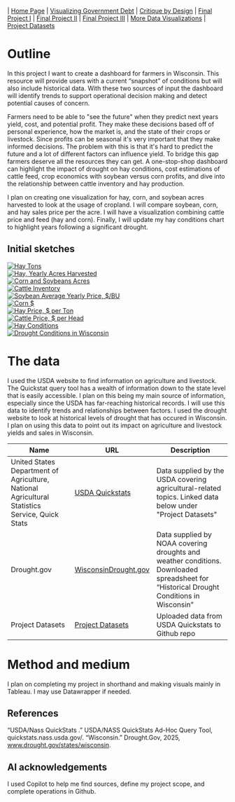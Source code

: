 | [Home Page](https://mcorliss7239.github.io/corliss-dataviz-portfolio/) | [Visualizing Government Debt](visualizing-government-debt) | [Critique by Design](critique-by-design) | [Final Project I](final-project-part-one) | [Final Project II](final-project-part-two) | [Final Project III](final-project-part-three) | [More Data Visualizations](More-Data-Visualizations) | [Project Datasets](Project-Data-Sets)

# Outline
In this project I want to create a dashboard for farmers in Wisconsin. This resource will provide users with a current “snapshot” of conditions but will also include historical data. With these two sources of input the dashboard will identify trends to support operational decision making and detect potential causes of concern.

Farmers need to be able to "see the future" when they predict next years yield, cost, and potential profit. They make these decisions based off of personal experience, how the market is, and the state of their crops or livestock. Since profits can be seasonal it's very important that they make informed decisions. The problem with this is that it's hard to predict the future and a lot of different factors can influence yield. To bridge this gap farmers deserve all the resources they can get. A one-stop-shop dashboard can highlight the impact of drought on hay conditions, cost estimations of cattle feed, crop economics with soybean versus corn profits, and dive into the relationship between cattle inventory and hay production. 

I plan on creating one visualization for hay, corn, and soybean acres harvested to look at the usage of cropland. I will compare soybean, corn, and hay sales price per the acre. I will have a visualization combining cattle price and feed (hay and corn). Finally, I will update my hay conditions chart to highlight years following a significant drought. 

## Initial sketches

<div class='tableauPlaceholder' id='viz1758853895796' style='position: relative'><noscript><a href='#'><img alt='Hay Tons ' src='https:&#47;&#47;public.tableau.com&#47;static&#47;images&#47;Ta&#47;Task1_HayProduction&#47;HayTons&#47;1_rss.png' style='border: none' /></a></noscript><object class='tableauViz'  style='display:none;'><param name='host_url' value='https%3A%2F%2Fpublic.tableau.com%2F' /> <param name='embed_code_version' value='3' /> <param name='site_root' value='' /><param name='name' value='Task1_HayProduction&#47;HayTons' /><param name='tabs' value='no' /><param name='toolbar' value='yes' /><param name='static_image' value='https:&#47;&#47;public.tableau.com&#47;static&#47;images&#47;Ta&#47;Task1_HayProduction&#47;HayTons&#47;1.png' /> <param name='animate_transition' value='yes' /><param name='display_static_image' value='yes' /><param name='display_spinner' value='yes' /><param name='display_overlay' value='yes' /><param name='display_count' value='yes' /><param name='language' value='en-US' /><param name='filter' value='publish=yes' /></object></div>              
<script type='text/javascript'>                  
 var divElement = document.getElementById('viz1758853895796');      
 var vizElement = divElement.getElementsByTagName('object')[0];       
 vizElement.style.width='100%';vizElement.style.height=(divElement.offsetWidth*0.75)+'px';    
 var scriptElement = document.createElement('script');              
 scriptElement.src = 'https://public.tableau.com/javascripts/api/viz_v1.js';    
 vizElement.parentNode.insertBefore(scriptElement, vizElement);        
</script>

<div class='tableauPlaceholder' id='viz1758853977820' style='position: relative'><noscript><a href='#'><img alt='Hay, Yearly Acres Harvested ' src='https:&#47;&#47;public.tableau.com&#47;static&#47;images&#47;Ta&#47;Task1_HayHarvest&#47;HayAcres&#47;1_rss.png' style='border: none' /></a></noscript><object class='tableauViz'  style='display:none;'><param name='host_url' value='https%3A%2F%2Fpublic.tableau.com%2F' /> <param name='embed_code_version' value='3' /> <param name='site_root' value='' /><param name='name' value='Task1_HayHarvest&#47;HayAcres' /><param name='tabs' value='no' /><param name='toolbar' value='yes' /><param name='static_image' value='https:&#47;&#47;public.tableau.com&#47;static&#47;images&#47;Ta&#47;Task1_HayHarvest&#47;HayAcres&#47;1.png' /> <param name='animate_transition' value='yes' /><param name='display_static_image' value='yes' /><param name='display_spinner' value='yes' /><param name='display_overlay' value='yes' /><param name='display_count' value='yes' /><param name='language' value='en-US' /><param name='filter' value='publish=yes' /></object></div>          
<script type='text/javascript'>         
 var divElement = document.getElementById('viz1758853977820');                 
 var vizElement = divElement.getElementsByTagName('object')[0];      
 vizElement.style.width='100%';vizElement.style.height=(divElement.offsetWidth*0.75)+'px';      
 var scriptElement = document.createElement('script');              
 scriptElement.src = 'https://public.tableau.com/javascripts/api/viz_v1.js';     
 vizElement.parentNode.insertBefore(scriptElement, vizElement);             
</script>

<div class='tableauPlaceholder' id='viz1758854038420' style='position: relative'><noscript><a href='#'><img alt='Corn and Soybeans Acres ' src='https:&#47;&#47;public.tableau.com&#47;static&#47;images&#47;Ta&#47;Task1_CornandSoybeanAcres&#47;CornandSoybeansAcres&#47;1_rss.png' style='border: none' /></a></noscript><object class='tableauViz'  style='display:none;'><param name='host_url' value='https%3A%2F%2Fpublic.tableau.com%2F' /> <param name='embed_code_version' value='3' /> <param name='site_root' value='' /><param name='name' value='Task1_CornandSoybeanAcres&#47;CornandSoybeansAcres' /><param name='tabs' value='no' /><param name='toolbar' value='yes' /><param name='static_image' value='https:&#47;&#47;public.tableau.com&#47;static&#47;images&#47;Ta&#47;Task1_CornandSoybeanAcres&#47;CornandSoybeansAcres&#47;1.png' /> <param name='animate_transition' value='yes' /><param name='display_static_image' value='yes' /><param name='display_spinner' value='yes' /><param name='display_overlay' value='yes' /><param name='display_count' value='yes' /><param name='language' value='en-US' /><param name='filter' value='publish=yes' /></object></div>     
<script type='text/javascript'>            
 var divElement = document.getElementById('viz1758854038420');     
 var vizElement = divElement.getElementsByTagName('object')[0];  
 vizElement.style.width='100%';vizElement.style.height=(divElement.offsetWidth*0.75)+'px';     
 var scriptElement = document.createElement('script');                  
 scriptElement.src = 'https://public.tableau.com/javascripts/api/viz_v1.js';    
 vizElement.parentNode.insertBefore(scriptElement, vizElement);    
</script>

<div class='tableauPlaceholder' id='viz1758854080423' style='position: relative'><noscript><a href='#'><img alt='Cattle Inventory ' src='https:&#47;&#47;public.tableau.com&#47;static&#47;images&#47;Ta&#47;Task1_CattleInventory&#47;CattleInventory&#47;1_rss.png' style='border: none' /></a></noscript><object class='tableauViz'  style='display:none;'><param name='host_url' value='https%3A%2F%2Fpublic.tableau.com%2F' /> <param name='embed_code_version' value='3' /> <param name='site_root' value='' /><param name='name' value='Task1_CattleInventory&#47;CattleInventory' /><param name='tabs' value='no' /><param name='toolbar' value='yes' /><param name='static_image' value='https:&#47;&#47;public.tableau.com&#47;static&#47;images&#47;Ta&#47;Task1_CattleInventory&#47;CattleInventory&#47;1.png' /> <param name='animate_transition' value='yes' /><param name='display_static_image' value='yes' /><param name='display_spinner' value='yes' /><param name='display_overlay' value='yes' /><param name='display_count' value='yes' /><param name='language' value='en-US' /><param name='filter' value='publish=yes' /></object></div>        
<script type='text/javascript'>                 
 var divElement = document.getElementById('viz1758854080423');                 
 var vizElement = divElement.getElementsByTagName('object')[0];   
 vizElement.style.width='100%';vizElement.style.height=(divElement.offsetWidth*0.75)+'px';  
 var scriptElement = document.createElement('script');             
 scriptElement.src = 'https://public.tableau.com/javascripts/api/viz_v1.js';   
 vizElement.parentNode.insertBefore(scriptElement, vizElement);             
</script>

<div class='tableauPlaceholder' id='viz1758854123210' style='position: relative'><noscript><a href='#'><img alt='Soybean Average Yearly Price, $&#47;BU ' src='https:&#47;&#47;public.tableau.com&#47;static&#47;images&#47;Ta&#47;Task1_Soybean&#47;Soybean&#47;1_rss.png' style='border: none' /></a></noscript><object class='tableauViz'  style='display:none;'><param name='host_url' value='https%3A%2F%2Fpublic.tableau.com%2F' /> <param name='embed_code_version' value='3' /> <param name='site_root' value='' /><param name='name' value='Task1_Soybean&#47;Soybean' /><param name='tabs' value='no' /><param name='toolbar' value='yes' /><param name='static_image' value='https:&#47;&#47;public.tableau.com&#47;static&#47;images&#47;Ta&#47;Task1_Soybean&#47;Soybean&#47;1.png' /> <param name='animate_transition' value='yes' /><param name='display_static_image' value='yes' /><param name='display_spinner' value='yes' /><param name='display_overlay' value='yes' /><param name='display_count' value='yes' /><param name='language' value='en-US' /><param name='filter' value='publish=yes' /></object></div>              
<script type='text/javascript'>             
 var divElement = document.getElementById('viz1758854123210');                
 var vizElement = divElement.getElementsByTagName('object')[0];                   
 vizElement.style.width='100%';vizElement.style.height=(divElement.offsetWidth*0.75)+'px';                
 var scriptElement = document.createElement('script');                   
 scriptElement.src = 'https://public.tableau.com/javascripts/api/viz_v1.js';             
 vizElement.parentNode.insertBefore(scriptElement, vizElement);            
</script>

<div class='tableauPlaceholder' id='viz1758854162900' style='position: relative'><noscript><a href='#'><img alt='Corn $ ' src='https:&#47;&#47;public.tableau.com&#47;static&#47;images&#47;Ta&#47;Task1_Corn&#47;Corn&#47;1_rss.png' style='border: none' /></a></noscript><object class='tableauViz'  style='display:none;'><param name='host_url' value='https%3A%2F%2Fpublic.tableau.com%2F' /> <param name='embed_code_version' value='3' /> <param name='site_root' value='' /><param name='name' value='Task1_Corn&#47;Corn' /><param name='tabs' value='no' /><param name='toolbar' value='yes' /><param name='static_image' value='https:&#47;&#47;public.tableau.com&#47;static&#47;images&#47;Ta&#47;Task1_Corn&#47;Corn&#47;1.png' /> <param name='animate_transition' value='yes' /><param name='display_static_image' value='yes' /><param name='display_spinner' value='yes' /><param name='display_overlay' value='yes' /><param name='display_count' value='yes' /><param name='language' value='en-US' /><param name='filter' value='publish=yes' /></object></div>     
<script type='text/javascript'>            
 var divElement = document.getElementById('viz1758854162900');                 
 var vizElement = divElement.getElementsByTagName('object')[0];              
 vizElement.style.width='100%';vizElement.style.height=(divElement.offsetWidth*0.75)+'px';          
 var scriptElement = document.createElement('script');     
 scriptElement.src = 'https://public.tableau.com/javascripts/api/viz_v1.js';         
 vizElement.parentNode.insertBefore(scriptElement, vizElement);           
</script>

<div class='tableauPlaceholder' id='viz1758854204627' style='position: relative'><noscript><a href='#'><img alt='Hay Price, $ per Ton ' src='https:&#47;&#47;public.tableau.com&#47;static&#47;images&#47;Ta&#47;Task1_Hay&#47;HayPrice&#47;1_rss.png' style='border: none' /></a></noscript><object class='tableauViz'  style='display:none;'><param name='host_url' value='https%3A%2F%2Fpublic.tableau.com%2F' /> <param name='embed_code_version' value='3' /> <param name='site_root' value='' /><param name='name' value='Task1_Hay&#47;HayPrice' /><param name='tabs' value='no' /><param name='toolbar' value='yes' /><param name='static_image' value='https:&#47;&#47;public.tableau.com&#47;static&#47;images&#47;Ta&#47;Task1_Hay&#47;HayPrice&#47;1.png' /> <param name='animate_transition' value='yes' /><param name='display_static_image' value='yes' /><param name='display_spinner' value='yes' /><param name='display_overlay' value='yes' /><param name='display_count' value='yes' /><param name='language' value='en-US' /><param name='filter' value='publish=yes' /></object></div> 
<script type='text/javascript'>              
 var divElement = document.getElementById('viz1758854204627');    
 var vizElement = divElement.getElementsByTagName('object')[0];              
 vizElement.style.width='100%';vizElement.style.height=(divElement.offsetWidth*0.75)+'px';     
 var scriptElement = document.createElement('script');                  
 scriptElement.src = 'https://public.tableau.com/javascripts/api/viz_v1.js';      
 vizElement.parentNode.insertBefore(scriptElement, vizElement);          
</script>

<div class='tableauPlaceholder' id='viz1758854246023' style='position: relative'><noscript><a href='#'><img alt='Cattle Price, $ per Head ' src='https:&#47;&#47;public.tableau.com&#47;static&#47;images&#47;Ta&#47;Task1_Cattle&#47;Cattle&#47;1_rss.png' style='border: none' /></a></noscript><object class='tableauViz'  style='display:none;'><param name='host_url' value='https%3A%2F%2Fpublic.tableau.com%2F' /> <param name='embed_code_version' value='3' /> <param name='site_root' value='' /><param name='name' value='Task1_Cattle&#47;Cattle' /><param name='tabs' value='no' /><param name='toolbar' value='yes' /><param name='static_image' value='https:&#47;&#47;public.tableau.com&#47;static&#47;images&#47;Ta&#47;Task1_Cattle&#47;Cattle&#47;1.png' /> <param name='animate_transition' value='yes' /><param name='display_static_image' value='yes' /><param name='display_spinner' value='yes' /><param name='display_overlay' value='yes' /><param name='display_count' value='yes' /><param name='language' value='en-US' /><param name='filter' value='publish=yes' /></object></div>        
<script type='text/javascript'>               
 var divElement = document.getElementById('viz1758854246023');               
 var vizElement = divElement.getElementsByTagName('object')[0];             
 vizElement.style.width='100%';vizElement.style.height=(divElement.offsetWidth*0.75)+'px';   
 var scriptElement = document.createElement('script');                  
 scriptElement.src = 'https://public.tableau.com/javascripts/api/viz_v1.js';     
 vizElement.parentNode.insertBefore(scriptElement, vizElement);            
</script>

<div class='tableauPlaceholder' id='viz1758854291131' style='position: relative'><noscript><a href='#'><img alt='Hay Conditions ' src='https:&#47;&#47;public.tableau.com&#47;static&#47;images&#47;Ta&#47;Task1_HayConditions&#47;HayConditions&#47;1_rss.png' style='border: none' /></a></noscript><object class='tableauViz'  style='display:none;'><param name='host_url' value='https%3A%2F%2Fpublic.tableau.com%2F' /> <param name='embed_code_version' value='3' /> <param name='site_root' value='' /><param name='name' value='Task1_HayConditions&#47;HayConditions' /><param name='tabs' value='no' /><param name='toolbar' value='yes' /><param name='static_image' value='https:&#47;&#47;public.tableau.com&#47;static&#47;images&#47;Ta&#47;Task1_HayConditions&#47;HayConditions&#47;1.png' /> <param name='animate_transition' value='yes' /><param name='display_static_image' value='yes' /><param name='display_spinner' value='yes' /><param name='display_overlay' value='yes' /><param name='display_count' value='yes' /><param name='language' value='en-US' /><param name='filter' value='publish=yes' /></object></div>           
<script type='text/javascript'>               
 var divElement = document.getElementById('viz1758854291131');   
 var vizElement = divElement.getElementsByTagName('object')[0];    
 vizElement.style.width='100%';vizElement.style.height=(divElement.offsetWidth*0.75)+'px';   
 var scriptElement = document.createElement('script');                  
 scriptElement.src = 'https://public.tableau.com/javascripts/api/viz_v1.js';      
 vizElement.parentNode.insertBefore(scriptElement, vizElement);        
</script>

<div class='tableauPlaceholder' id='viz1758854332220' style='position: relative'><noscript><a href='#'><img alt='Drought Conditions in Wisconsin ' src='https:&#47;&#47;public.tableau.com&#47;static&#47;images&#47;Ta&#47;Task1_DroughtConditions&#47;DroughtWI&#47;1_rss.png' style='border: none' /></a></noscript><object class='tableauViz'  style='display:none;'><param name='host_url' value='https%3A%2F%2Fpublic.tableau.com%2F' /> <param name='embed_code_version' value='3' /> <param name='site_root' value='' /><param name='name' value='Task1_DroughtConditions&#47;DroughtWI' /><param name='tabs' value='no' /><param name='toolbar' value='yes' /><param name='static_image' value='https:&#47;&#47;public.tableau.com&#47;static&#47;images&#47;Ta&#47;Task1_DroughtConditions&#47;DroughtWI&#47;1.png' /> <param name='animate_transition' value='yes' /><param name='display_static_image' value='yes' /><param name='display_spinner' value='yes' /><param name='display_overlay' value='yes' /><param name='display_count' value='yes' /><param name='language' value='en-US' /><param name='filter' value='publish=yes' /></object></div>     
<script type='text/javascript'>        
 var divElement = document.getElementById('viz1758854332220');        
 var vizElement = divElement.getElementsByTagName('object')[0];               
 vizElement.style.width='100%';vizElement.style.height=(divElement.offsetWidth*0.75)+'px';   
 var scriptElement = document.createElement('script');     
 scriptElement.src = 'https://public.tableau.com/javascripts/api/viz_v1.js';        
 vizElement.parentNode.insertBefore(scriptElement, vizElement);           
</script>

# The data

I used the USDA website to find information on agriculture and livestock. The Quickstat query tool has a wealth of information down to the state level that is easily accessible. I plan on this being my main source of information, especially since the USDA has far-reaching historical records. I will use this data to identify trends and relationships between factors. I used the drought website to look at historical levels of drought that has occured in Wisconsin. I plan on using this data to point out its impact on agriculture and livestock yields and sales in Wisconsin.

| Name | URL | Description |
|------|-----|-------------|
|United States Department of Agriculture, National Agricultural Statistics Service, Quick Stats | [USDA Quickstats](https://quickstats.nass.usda.gov/) | Data supplied by the USDA covering agricultural-related topics. Linked data below under "Project Datasets" |
|Drought.gov | [WisconsinDrought.gov](https://www.drought.gov/states/wisconsin) | Data supplied by NOAA covering droughts and weather conditions. Downloaded spreadsheet for “Historical Drought Conditions in Wisconsin”|
|Project Datasets | [Project Datasets](Project-Data-Sets) | Uploaded data from USDA Quickstats to Github repo |

# Method and medium
I plan on completing my project in shorthand and making visuals mainly in Tableau. I may use Datawrapper if needed.  

## References
“USDA/Nass QuickStats .” USDA/NASS QuickStats Ad-Hoc Query Tool, quickstats.nass.usda.gov/. 
“Wisconsin.” Drought.Gov, 2025, www.drought.gov/states/wisconsin. 

## AI acknowledgements
I used Copilot to help me find sources, define my project scope, and complete operations in Github.
